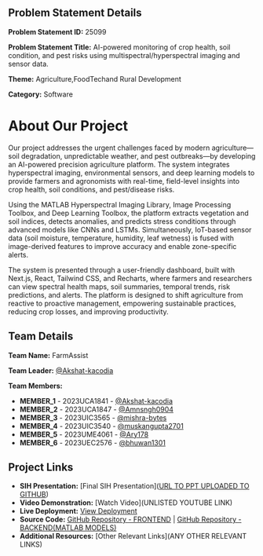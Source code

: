 ## Problem Statement Details

**Problem Statement ID:** 25099

**Problem Statement Title:** AI-powered monitoring of crop health, soil condition, and pest risks using multispectral/hyperspectral imaging and sensor data.

**Theme:** Agriculture,FoodTechand Rural Development

**Category:** Software

# About Our Project

Our project addresses the urgent challenges faced by modern agriculture—soil degradation, unpredictable weather, and pest outbreaks—by developing an AI-powered precision agriculture platform. The system integrates hyperspectral imaging, environmental sensors, and deep learning models to provide farmers and agronomists with real-time, field-level insights into crop health, soil conditions, and pest/disease risks.

Using the MATLAB Hyperspectral Imaging Library, Image Processing Toolbox, and Deep Learning Toolbox, the platform extracts vegetation and soil indices, detects anomalies, and predicts stress conditions through advanced models like CNNs and LSTMs. Simultaneously, IoT-based sensor data (soil moisture, temperature, humidity, leaf wetness) is fused with image-derived features to improve accuracy and enable zone-specific alerts.

The system is presented through a user-friendly dashboard, built with Next.js, React, Tailwind CSS, and Recharts, where farmers and researchers can view spectral health maps, soil summaries, temporal trends, risk predictions, and alerts. The platform is designed to shift agriculture from reactive to proactive management, empowering sustainable practices, reducing crop losses, and improving productivity.

## Team Details

**Team Name:** FarmAssist

**Team Leader:** [@Akshat-kacodia](https://github.com/Akshat-kacodia)

**Team Members:**

- **MEMBER_1** - 2023UCA1841 - [@Akshat-kacodia](https://github.com/Akshat-kacodia)
- **MEMBER_2** - 2023UCA1847 - [@Amnsngh0904](https://github.com/Amnsngh0904)
- **MEMBER_3** - 2023UIC3565 - [@mishra-bytes](https://github.com/mishra-bytes)
- **MEMBER_4** - 2023UIC3540 - [@muskangupta2701](https://github.com/muskangupta2701)
- **MEMBER_5** - 2023UME4061 - [@Ary178](https://github.com/Ary178)
- **MEMBER_6** - 2023UEC2576 - [@bhuwan1301](https://github.com/bhuwan1301)

## Project Links

- **SIH Presentation:** [Final SIH Presentation]([URL TO PPT UPLOADED TO GITHUB](https://github.com/Akshat-kacodia/SIH_2025_Internal_Round_Submission_Template-/blob/main/files/FarmAssistPPT.pdf))
- **Video Demonstration:** [Watch Video](UNLISTED YOUTUBE LINK)
- **Live Deployment:** [View Deployment](https://crop-health-dashboard-ten.vercel.app/)
- **Source Code:** [GitHub Repository - FRONTEND](https://github.com/Amnsngh0904/crop-health-dashboard) | [GitHub Repository - BACKEND(MATLAB MODELS)](https://github.com/mishra-bytes/FarmAssist) 
- **Additional Resources:** [Other Relevant Links](ANY OTHER RELEVANT LINKS)
